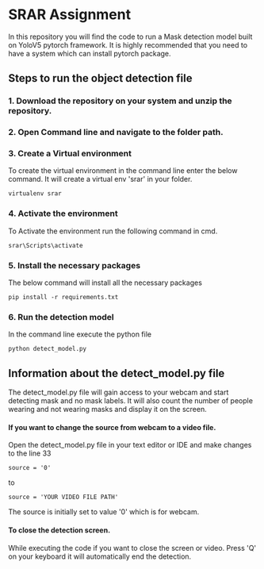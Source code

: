 # SRAR Assignment

In this repository you will find the code to run a Mask detection model built on YoloV5 pytorch framework. It is highly recommended that you need to have a system which can install pytorch package.

## Steps to run the object detection file 

### 1. Download the repository on your system and unzip the repository.

### 2. Open Command line and navigate to the folder path.

### 3. Create a Virtual environment

To create the virtual environment in the command line enter the below command. It will create a virtual env 'srar' in your folder.
```
virtualenv srar
```

### 4. Activate the environment

To Activate the environment run the following command in cmd.

```
srar\Scripts\activate
```

### 5. Install the necessary packages

The below command will install all the necessary packages
```
pip install -r requirements.txt
```
### 6. Run the detection model

In the command line execute the python file
```
python detect_model.py
```

## Information about the detect_model.py file

The detect_model.py file will gain access to your webcam and start detecting mask and no mask labels. It will also count the number of people wearing and not wearing masks and display it on the screen.

#### If you want to change the source from webcam to a video file.

Open the detect_model.py file in your text editor or IDE and make changes to the line 33
```
source = '0'
```

to 

```
source = 'YOUR VIDEO FILE PATH'
```

The source is initially set to value '0' which is for webcam.

#### To close the detection screen.

While executing the code if you want to close the screen or video. Press 'Q' on your keyboard it will automatically end the detection. 
